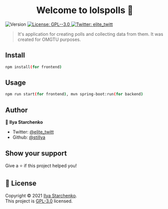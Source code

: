 <h1 align="center">Welcome to lolspolls 👋</h1>
<p>
  <img alt="Version" src="https://img.shields.io/badge/version-0.1.0-blue.svg?cacheSeconds=2592000" />
  <a href="https://github.com/stillya/lolspolls/blob/master/LICENSE" target="_blank">
    <img alt="License: GPL--3.0" src="https://img.shields.io/badge/License-GPL--3.0-yellow.svg" />
  </a>
  <a href="https://twitter.com/elite_twitt" target="_blank">
    <img alt="Twitter: elite_twitt" src="https://img.shields.io/twitter/follow/elite_twitt.svg?style=social" />
  </a>
</p>

> It's application for creating polls and collecting data from them. It was created for OMGTU purposes.

## Install

```sh
npm install(for frontend)
```

## Usage

```sh
npm run start(for frontend), mvn spring-boot:run(for backend)
```

## Author

👤 **Ilya Starchenko**

* Twitter: [@elite_twitt](https://twitter.com/elite_twitt)
* Github: [@stillya](https://github.com/stillya)

## Show your support

Give a ⭐️ if this project helped you!

## 📝 License

Copyright © 2021 [Ilya Starchenko](https://github.com/stillya).<br />
This project is [GPL-3.0](https://github.com/stillya/lolspolls/blob/master/LICENSE) licensed.
